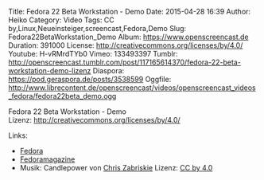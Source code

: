 Title: Fedora 22 Beta Workstation - Demo
Date: 2015-04-28 16:39
Author: Heiko
Category: Video
Tags: CC by,Linux,Neueinsteiger,screencast,Fedora,Demo
Slug: Fedora22BetaWorkstation_Demo
Album: https://www.openscreencast.de
Duration: 391000
License: http://creativecommons.org/licenses/by/4.0/
Youtube: H-vRMrdTYb0
Vimeo: 133493397
Tumblr: http://openscreencast.tumblr.com/post/117165614370/fedora-22-beta-workstation-demo-lizenz
Diaspora: https://pod.geraspora.de/posts/3538599
Oggfile: http://www.librecontent.de/openscreencast/videos/openscreencast_videos_fedora/fedora22beta_demo.ogg

Fedora 22 Beta Workstation - Demo  
Lizenz: <http://creativecommons.org/licenses/by/4.0/>

Links:

  * [Fedora](https://getfedora.org/en/ "Link zu getfedora.org")
  * [Fedoramagazine](http://fedoramagazine.org/fedora-22-beta-released/ "Link zu fedoramagazine.org")
  * Musik: Candlepower von [Chris Zabriskie](http://chriszabriskie.com/ "Link zu chriszabriskie.com") Lizenz: [CC by 4.0](http://creativecommons.org/licenses/by/4.0/)

